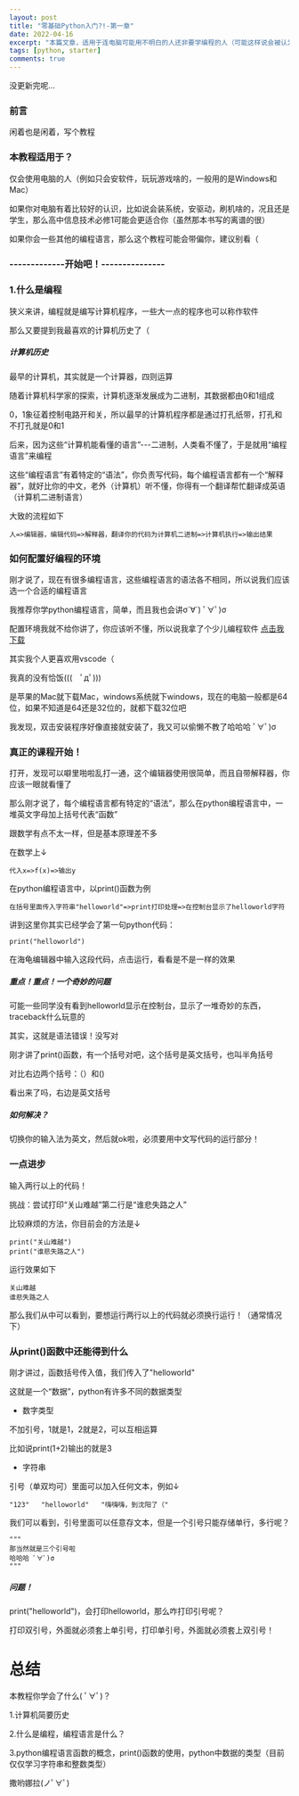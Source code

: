 ```yaml
---
layout: post
title: "零基础Python入门?!-第一章"
date: 2022-04-16
excerpt: "本篇文章，适用于连电脑可能用不明白的人还非要学编程的人（可能这样说会被认为是不礼貌的）"
tags: [python, starter]
comments: true
---
```


没更新完呢...

### 前言
闲着也是闲着，写个教程

### 本教程适用于？
仅会使用电脑的人（例如只会安软件，玩玩游戏啥的，一般用的是Windows和Mac）

如果你对电脑有着比较好的认识，比如说会装系统，安驱动，刷机啥的，况且还是学生，那么高中信息技术必修1可能会更适合你（虽然那本书写的离谱的很）

如果你会一些其他的编程语言，那么这个教程可能会带偏你，建议别看（
### -------------开始吧！---------------
### 1.什么是编程
狭义来讲，编程就是编写计算机程序，一些大一点的程序也可以称作软件

那么又要提到我最喜欢的计算机历史了（

##### 计算机历史
最早的计算机，其实就是一个计算器，四则运算

随着计算机科学家的探索，计算机逐渐发展成为二进制，其数据都由0和1组成

0，1象征着控制电路开和关，所以最早的计算机程序都是通过打孔纸带，打孔和不打孔就是0和1

后来，因为这些“计算机能看懂的语言”---二进制，人类看不懂了，于是就用“编程语言”来编程

这些“编程语言”有着特定的“语法”，你负责写代码，每个编程语言都有一个“解释器”，就好比你的中文，老外（计算机）听不懂，你得有一个翻译帮忙翻译成英语（计算机二进制语言）

大致的流程如下

```
人=>编辑器，编辑代码=>解释器，翻译你的代码为计算机二进制=>计算机执行=>输出结果
```
### 如何配置好编程的环境
刚才说了，现在有很多编程语言，这些编程语言的语法各不相同，所以说我们应该选一个合适的编程语言

我推荐你学python编程语言，简单，而且我也会讲σ`∀´) ﾟ∀ﾟ)σ

配置环境我就不给你讲了，你应该听不懂，所以说我拿了个少儿编程软件 [点击我下载](https://python.codemao.cn/)

其实我个人更喜欢用vscode（

我真的没有恰饭(((　ﾟдﾟ)))

是苹果的Mac就下载Mac，windows系统就下windows，现在的电脑一般都是64位，如果不知道是64还是32位的，就都下载32位吧

我发现，双击安装程序好像直接就安装了，我又可以偷懒不教了哈哈哈 ﾟ∀ﾟ)σ

### 真正的课程开始！
打开，发现可以噼里啪啦乱打一通，这个编辑器使用很简单，而且自带解释器，你应该一眼就看懂了

那么刚才说了，每个编程语言都有特定的“语法”，那么在python编程语言中，一堆英文字母加上括号代表“函数”

跟数学有点不太一样，但是基本原理差不多

在数学上↓

```
代入x=>f(x)=>输出y
```

在python编程语言中，以print()函数为例

```
在括号里面传入字符串"helloworld"=>print打印处理=>在控制台显示了helloworld字符
```

讲到这里你其实已经学会了第一句python代码：

```
print("helloworld")
```

在海龟编辑器中输入这段代码，点击运行，看看是不是一样的效果

##### 重点！重点！一个奇妙的问题
可能一些同学没有看到helloworld显示在控制台，显示了一堆奇妙的东西，traceback什么玩意的

其实，这就是语法错误！没写对

刚才讲了print()函数，有一个括号对吧，这个括号是英文括号，也叫半角括号

对比右边两个括号：（）和()

看出来了吗，右边是英文括号

##### 如何解决？
切换你的输入法为英文，然后就ok啦，必须要用中文写代码的运行部分！

### 一点进步
输入两行以上的代码！

挑战：尝试打印“关山难越”第二行是“谁悲失路之人”

比较麻烦的方法，你目前会的方法是↓

```
print("关山难越")
print("谁悲失路之人")
```

运行效果如下

```
关山难越
谁悲失路之人
```

那么我们从中可以看到，要想运行两行以上的代码就必须换行运行！（通常情况下）

### 从print()函数中还能得到什么
刚才讲过，函数括号传入值，我们传入了"helloworld"

这就是一个“数据”，python有许多不同的数据类型

- 数字类型

不加引号，1就是1，2就是2，可以互相运算

比如说print(1+2)输出的就是3

- 字符串

引号（单双均可）里面可以加入任何文本，例如↓

```
"123"   "helloworld"   "嗨嗨嗨，到沈阳了（"
```

我们可以看到，引号里面可以任意存文本，但是一个引号只能存储单行，多行呢？

```
"""
那当然就是三个引号啦
哈哈哈 ﾟ∀ﾟ)σ
"""
```

##### 问题！
print("helloworld")，会打印helloworld，那么咋打印引号呢？

打印双引号，外面就必须套上单引号，打印单引号，外面就必须套上双引号！

# 总结
本教程你学会了什么( ﾟ∀ﾟ)？

1.计算机简要历史

2.什么是编程，编程语言是什么？

3.python编程语言函数的概念，print()函数的使用，python中数据的类型（目前仅仅学习字符串和整数类型）

撒哟娜拉(ノﾟ∀ﾟ)
